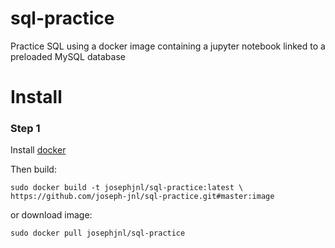 # sql-practice
Practice SQL using a docker image containing a jupyter notebook linked to a preloaded MySQL database

# Install
### Step 1
Install [docker](https://www.docker.com/community-edition)

Then build:
``` 
sudo docker build -t josephjnl/sql-practice:latest \
https://github.com/joseph-jnl/sql-practice.git#master:image
```

or download image:
``` 
sudo docker pull josephjnl/sql-practice